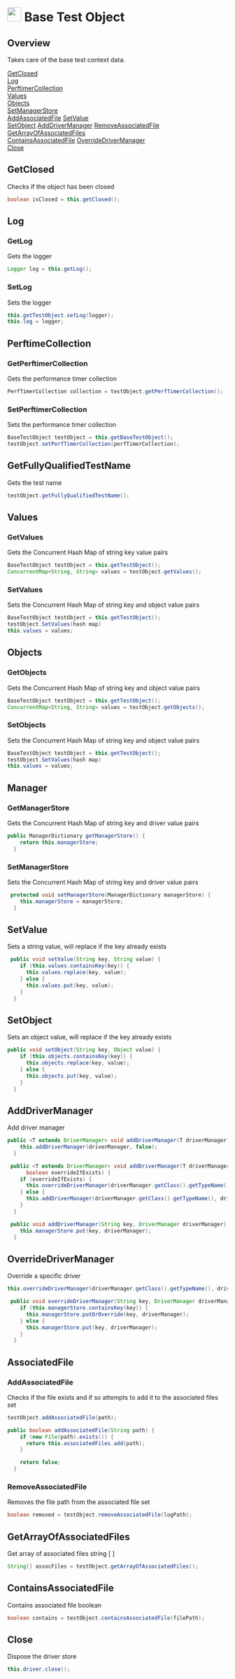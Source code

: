 # <img src="resources/jmaqslogo.jpg" height="32" width="32"> Base Test Object

## Overview
Takes care of the base test context data.

[GetClosed](#GetClosed)  
[Log](#Log)  
[PerftimerCollection](#PerftimerCollection)  
[Values](#Values)   
[Objects](#GetObjects)  
[SetManagerStore](#SetManagerStore)  
[AddAssociatedFile](#AddAssociatedFile)
[SetValue](#SetValue)  
[SetObject](#SetObject) 
[AddDriverManager](#AddDriverManager)
[RemoveAssociatedFile](#RemoveAssociatedFile)
[GetArrayOfAssociatedFiles](#GetArrayOfAssociatedFiles)  
[ContainsAssociatedFile](#ContainsAssociatedFile)
[OverrideDriverManager](#OverrideDriverManager)  
[Close](#Close)

## GetClosed
Checks if the object has been closed
```java
boolean isClosed = this.getClosed();
```

## Log
### GetLog
Gets the logger
```java
Logger log = this.getLog();
```

### SetLog
Sets the logger
```java
this.getTestObject.setLog(logger);
this.log = logger;
```

## PerftimeCollection
### GetPerftimerCollection
Gets the performance timer collection
```java
PerfTimerCollection collection = testObject.getPerfTimerCollection();
```

### SetPerftimerCollection
Sets the performance timer collection
```java
BaseTestObject testObject = this.getBaseTestObject();
testObject.setPerfTimerCollection(perfTimerCollection);
```

## GetFullyQualifiedTestName
Gets the test name
```java
testObject.getFullyQualifiedTestName();
```

## Values
### GetValues
Gets the Concurrent Hash Map of string key value pairs
```java
BaseTestObject testObject = this.getTestObject();
ConcurrentMap<String, String> values = testObject.getValues();
```

### SetValues
Sets the Concurrent Hash Map of string key and object value pairs
```java
BaseTestObject testObject = this.getTestObject();
testObject.SetValues(hash map)
this.values = values;
```

## Objects
### GetObjects
Gets the Concurrent Hash Map of string key and object value pairs
```java
BaseTestObject testObject = this.getTestObject();
ConcurrentMap<String, String> values = testObject.getObjects();
```

### SetObjects
Sets the Concurrent Hash Map of string key and object value pairs
```java
BaseTestObject testObject = this.getTestObject();
testObject.SetValues(hash map)
this.values = values;
```

## Manager
### GetManagerStore
Gets the Concurrent Hash Map of string key and driver value pairs
```java
public ManagerDictionary getManagerStore() {
    return this.managerStore;
  }
```

### SetManagerStore
Sets the Concurrent Hash Map of string key and driver value pairs
```java
 protected void setManagerStore(ManagerDictionary managerStore) {
    this.managerStore = managerStore;
  }
```

## SetValue
Sets a string value, will replace if the key already exists
```java
 public void setValue(String key, String value) {
    if (this.values.containsKey(key)) {
      this.values.replace(key, value);
    } else {
      this.values.put(key, value);
    }
  }
```

## SetObject
Sets an object value, will replace if the key already exists
```java
public void setObject(String key, Object value) {
    if (this.objects.containsKey(key)) {
      this.objects.replace(key, value);
    } else {
      this.objects.put(key, value);
    }
  }
```

## AddDriverManager
Add driver manager
```java
public <T extends DriverManager> void addDriverManager(T driverManager) {
    this.addDriverManager(driverManager, false);
  }

 public <T extends DriverManager> void addDriverManager(T driverManager,
      boolean overrideIfExists) {
    if (overrideIfExists) {
      this.overrideDriverManager(driverManager.getClass().getTypeName(), driverManager);
    } else {
      this.addDriverManager(driverManager.getClass().getTypeName(), driverManager);
    }
  }

 public void addDriverManager(String key, DriverManager driverManager) {
    this.managerStore.put(key, driverManager);
  }
```

## OverrideDriverManager
Override a specific driver
```java
this.overrideDriverManager(driverManager.getClass().getTypeName(), driverManager);

 public void overrideDriverManager(String key, DriverManager driverManager) {
    if (this.managerStore.containsKey(key)) {
      this.managerStore.putOrOverride(key, driverManager);
    } else {
      this.managerStore.put(key, driverManager);
    }
  }
```

## AssociatedFile
### AddAssociatedFile
Checks if the file exists and if so attempts to add it to the associated files set
```java
testObject.addAssociatedFile(path);

public boolean addAssociatedFile(String path) {
    if (new File(path).exists()) {
      return this.associatedFiles.add(path);
    }

    return false;
  }
```

### RemoveAssociatedFile
Removes the file path from the associated file set
```java
boolean removed = testObject.removeAssociatedFile(logPath);
```

## GetArrayOfAssociatedFiles
Get array of associated files string [ ]
```java
String[] assocFiles = testObject.getArrayOfAssociatedFiles();
```

## ContainsAssociatedFile
Contains associated file boolean
```java
boolean contains = testObject.containsAssociatedFile(filePath);
```

## Close
Dispose the driver store
```java
this.driver.close();
```